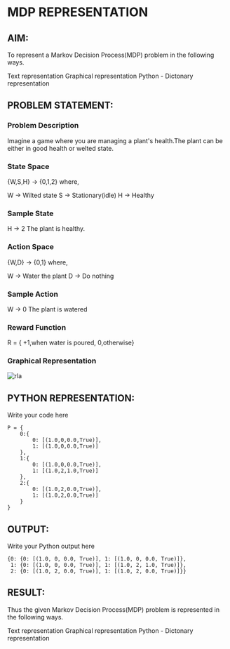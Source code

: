 # MDP REPRESENTATION

## AIM:
To represent a Markov Decision Process(MDP) problem in the following ways.

Text representation
Graphical representation
Python - Dictonary representation
## PROBLEM STATEMENT:

### Problem Description
Imagine a game where you are managing a plant's health.The plant can be either in good health or welted state.

### State Space
{W,S,H} -> {0,1,2}
where,

W -> Wilted state
S -> Stationary(idle)
H -> Healthy

### Sample State
H -> 2
The plant is healthy.

### Action Space
{W,D} -> {0,1} where,

W -> Water the plant
D -> Do nothing

### Sample Action
W -> 0
The plant is watered
### Reward Function
R = { +1,when water is poured,
0,otherwise}

### Graphical Representation
![rla](https://github.com/Aadheeshwar-AIDS/mdp-representation/assets/93427205/e93d8140-457e-42e4-95bc-b6660d8c4bca)
## PYTHON REPRESENTATION:
Write your code here
```
P = {
    0:{
        0: [(1.0,0,0.0,True)],
        1: [(1.0,0,0.0,True)]
    },
    1:{
        0: [(1.0,0,0.0,True)],
        1: [(1.0,2,1.0,True)]
    },
    2:{
        0: [(1.0,2,0.0,True)],
        1: [(1.0,2,0.0,True)]
    }
}

```
## OUTPUT:
Write your Python output here
```
{0: {0: [(1.0, 0, 0.0, True)], 1: [(1.0, 0, 0.0, True)]},
 1: {0: [(1.0, 0, 0.0, True)], 1: [(1.0, 2, 1.0, True)]},
 2: {0: [(1.0, 2, 0.0, True)], 1: [(1.0, 2, 0.0, True)]}}
```

## RESULT:
Thus the given Markov Decision Process(MDP) problem is represented in the following ways.

Text representation
Graphical representation
Python - Dictonary representation

